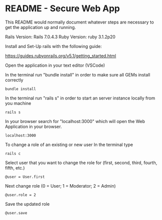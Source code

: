 # README - Secure Web App

This README would normally document whatever steps are necessary to get the
application up and running.

Rails Version: Rails 7.0.4.3
Ruby Version: ruby 3.1.2p20

Install and Set-Up rails with the following guide:

https://guides.rubyonrails.org/v5.1/getting_started.html

Open the application in your text editor (VSCode)

In the terminal run "bundle install" in order to make sure all GEMs install correctly
```
bundle install
```

In the terminal run "rails s" in order to start an server instance locally from you machine
```
rails s
```
In your browser search for "localhost:3000" which will open the Web Application in your browser.
```
localhost:3000
```
To change a role of an existing or new user
In the terminal type 
```
rails c
```
Select user that you want to change the role for (first, second, third, fourth, fifth, etc.)
```
@user = User.first
```
Next change role (0 = User; 1 = Moderator; 2 = Admin)
```
@user.role = 2
```
Save the updated role
```
@user.save
```

